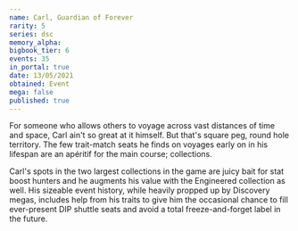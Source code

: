 ```yaml
---
name: Carl, Guardian of Forever
rarity: 5
series: dsc
memory_alpha:
bigbook_tier: 6
events: 35
in_portal: true
date: 13/05/2021
obtained: Event
mega: false
published: true
---
```


For someone who allows others to voyage across vast distances of time and space, Carl ain't so great at it himself. But that's square peg, round hole territory. The few trait-match seats he finds on voyages early on in his lifespan are an apéritif for the main course; collections.

Carl's spots in the two largest collections in the game are juicy bait for stat boost hunters and he augments his value with the Engineered collection as well. His sizeable event history, while heavily propped up by Discovery megas, includes help from his traits to give him the occasional chance to fill ever-present DIP shuttle seats and avoid a total freeze-and-forget label in the future.
